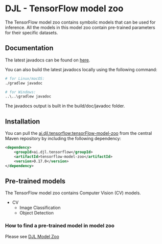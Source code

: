 # DJL - TensorFlow model zoo

The TensorFlow model zoo contains symbolic models that can be used for inference.
All the models in this model zoo contain pre-trained parameters for their specific datasets.

## Documentation

The latest javadocs can be found on [here](https://javadoc.io/doc/ai.djl.tensorflow/tensorflow-model-zoo/latest/index.html).

You can also build the latest javadocs locally using the following command:

```sh
# for Linux/macOS:
./gradlew javadoc

# for Windows:
..\..\gradlew javadoc
```
The javadocs output is built in the build/doc/javadoc folder.

## Installation
You can pull the [ai.djl.tensorflow:tensorFlow-model-zoo](https://search.maven.org/artifact/ai.djl.tensorflow/tensorflow-model-zoo)
from the central Maven repository by including the following dependency:

```xml
<dependency>
    <groupId>ai.djl.tensorflow</groupId>
    <artifactId>tensorflow-model-zoo</artifactId>
    <version>0.17.0</version>
</dependency>
```

## Pre-trained models

The TensorFlow model zoo contains Computer Vision (CV) models.

* CV
  * Image Classification
  * Object Detection

### How to find a pre-trained model in model zoo

Please see [DJL Model Zoo](../../../model-zoo/README.md)
